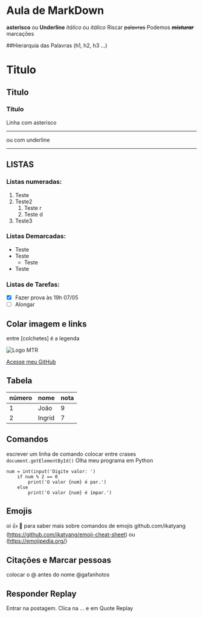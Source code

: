 # Aula de MarkDown
**asterisco** ou __Underline__
*itálico* ou _itálico_
Riscar ~~palavras~~
Podemos ~~__*misturar*__~~ marcações

##Hierarquia das Palavras (h1, h2, h3 ...)
# Titulo
## Titulo
### Titulo
Linha com asterisco
 ***
ou com underline
____

## LISTAS
### Listas numeradas:
1. Teste
1. Teste2
   1. Teste r
   1. Teste d
1. Teste3

### Listas Demarcadas:
* Teste
* Teste
   * Teste
* Teste

### Listas de Tarefas:
- [X] Fazer prova às 19h 07/05
- [ ] Alongar

## Colar imagem e links
entre [colchetes] é a legenda

![Logo MTR](https://user-images.githubusercontent.com/53835914/81291948-236f6b80-9041-11ea-82ad-7de2def58e97.jpg)

[Acesse meu GitHub](https://github.com/joaopaulopires)

## Tabela

número | nome | nota
---|---|---
1| João | 9
2| Ingrid| 7

## Comandos
escrever um linha de comando colocar entre crases `document.getElementById()`
Olha meu programa em Python
```
num = int(input('Digite valor: ')
    if num % 2 == 0
        print('O valor {num} é par.')
    else
        print('O valor {num} é ímpar.')
```

## Emojis
oi 👍 
🐒 
para saber mais sobre comandos de emojis github.com/ikatyang
(https://github.com/ikatyang/emoji-cheat-sheet)
ou
(https://emojipedia.org/)

## Citações e Marcar pessoas
colocar o @ antes do nome
@gafanhotos

## Responder Replay
Entrar na postagem. Clica na ... e em Quote Replay
